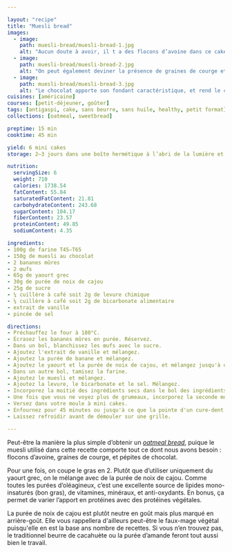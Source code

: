 ```yaml
---

layout: "recipe"
title: "Muesli bread"
images:
  - image:
    path: muesli-bread/muesli-bread-1.jpg
    alt: "Aucun doute à avoir, il t a des flocons d’avoine dans ce cake. Même la mie un peu plus brute le rappelle à l’intérieur."
  - image:
    path: muesli-bread/muesli-bread-2.jpg
    alt: "On peut également deviner la présence de graines de courge et de chocolat."
  - image:
    path: muesli-bread/muesli-bread-3.jpg
    alt: "Le chocolat apporte son fondant caractéristique, et rend le cake bien gourmand."
cuisines: [américaine]
courses: [petit-déjeuner, goûter]
tags: [antigaspi, cake, sans beurre, sans huile, healthy, petit format]
collections: [oatmeal, sweetbread]

preptime: 15 min
cooktime: 45 min

yield: 6 mini cakes
storage: 2–3 jours dans une boîte hermétique à l’abri de la lumière et de la chaleur. 5 jours au frigo. 2 mois au congélateur.

nutrition:
  servingSize: 6
  weight: 710
  calories: 1738.54
  fatContent: 55.84
  saturatedFatContent: 21.81
  carbohydrateContent: 243.68
  sugarContent: 104.17
  fiberContent: 23.57
  proteinContent: 49.85
  sodiumContent: 4.35

ingredients:
- 100g de farine T45–T65
- 150g de muesli au chocolat
- 2 bananes mûres
- 2 œufs
- 65g de yaourt grec
- 30g de purée de noix de cajou
- 25g de sucre
- ¼ cuillère à café soit 2g de levure chimique
- ¼ cuillère à café soit 2g de bicarbonate alimentaire
- extrait de vanille
- pincée de sel

directions:
- Préchauffez le four à 180°C.
- Écrasez les bananes mûres en purée. Réservez.
- Dans un bol, blanchissez les œufs avec le sucre. 
- Ajoutez l'extrait de vanille et mélangez.
- Ajoutez la purée de banane et mélangez.
- Ajoutez le yaourt et la purée de noix de cajou, et mélangez jusqu'à obtenir une consistance bien homogène.
- Dans un autre bol, tamisez la farine.
- Ajoutez le muesli et mélangez.
- Ajoutez la levure, le bicarbonate et le sel. Mélangez. 
- Incorporez la moitié des ingrédients secs dans le bol des ingrédients humides à la maryse. 
- Une fois que vous ne voyez plus de grumeaux, incorporez la seconde moitié. Réservez. 
- Versez dans votre moule à mini cakes. 
- Enfournez pour 45 minutes ou jusqu'à ce que la pointe d'un cure-dent ressorte sèche. 
- Laissez refroidir avant de démouler sur une grille. 

---
```


Peut-être la manière la plus simple d’obtenir un <i lang="en">[oatmeal bread](oatmeal-bread.html)</i>, puique le muesli utilisé dans cette recette comporte tout ce dont nous avons besoin&nbsp;: flocons d’avoine, graines de courge, et pépites de chocolat.

Pour une fois, on coupe le gras en 2. Plutôt que d’utiliser uniquement du yaourt grec, on le mélange avec de la purée de noix de cajou. Comme toutes les purées d’oléagineux, c’est une excellente source de lipides mono-insaturés (bon gras), de vitamines, minéraux, et anti-oxydants. En bonus, ça permet de varier l’apport en protéines avec des protéines végétales.

La purée de noix de cajou est plutôt neutre en goût mais plus marqué en arrière-goût. Elle vous rappellera d'ailleurs peut-être le faux-mage végétal puisqu'elle en est la base ans nombre de recettes. Si vous n’en trouvez pas, le traditionnel beurre de cacahuète ou la purée d’amande feront tout aussi bien le travail. 